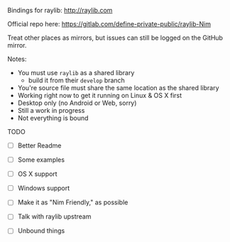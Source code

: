 Bindings for raylib: http://raylib.com

Official repo here: https://gitlab.com/define-private-public/raylib-Nim

Treat other places as mirrors, but issues can still be logged on the GitHub
mirror.

Notes:
- You must use `raylib` as a shared library
  - build it from their `develop` branch
- You're source file must share the same location as the shared library
- Working right now to get it running on Linux & OS X first
- Desktop only (no Android or Web, sorry)
- Still a work in progress
- Not everything is bound


TODO
- [ ] Better Readme
- [ ] Some examples
- [ ] OS X support
- [ ] Windows support
- [ ] Make it as "Nim Friendly," as possible
- [ ] Talk with raylib upstream 
- [ ] Unbound things

